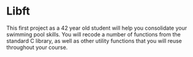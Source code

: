 # Libft

This first project as a 42 year old student will help you consolidate your swimming pool skills. You will recode a number of functions from the standard C library, as well as other utility functions that you will reuse throughout your course.
